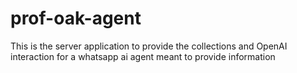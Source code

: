 # prof-oak-agent
This is the server application to provide the collections and OpenAI interaction for a whatsapp ai agent meant to provide information 
